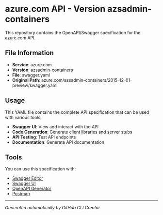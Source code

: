 # azure.com API - Version azsadmin-containers

This repository contains the OpenAPI/Swagger specification for the azure.com API.

## File Information

- **Service**: azure.com
- **Version**: azsadmin-containers
- **File**: swagger.yaml
- **Original Path**: azure.com/azsadmin-containers/2015-12-01-preview/swagger.yaml

## Usage

This YAML file contains the complete API specification that can be used with various tools:

- **Swagger UI**: View and interact with the API
- **Code Generation**: Generate client libraries and server stubs
- **API Testing**: Test API endpoints
- **Documentation**: Generate API documentation

## Tools

You can use this specification with:

- [Swagger Editor](https://editor.swagger.io/)
- [Swagger UI](https://swagger.io/tools/swagger-ui/)
- [OpenAPI Generator](https://openapi-generator.tech/)
- [Postman](https://www.postman.com/)

---

*Generated automatically by GitHub CLI Creator*
